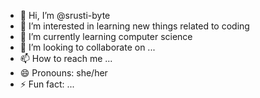 - 👋 Hi, I’m @srusti-byte
- 👀 I’m interested in learning new things related to coding
- 🌱 I’m currently learning computer science
- 💞️ I’m looking to collaborate on ...
- 📫 How to reach me ...
- 😄 Pronouns: she/her
- ⚡ Fun fact: ...

<!---
srusti-byte/srusti-byte is a ✨ special ✨ repository because its `README.md` (this file) appears on your GitHub profile.
You can click the Preview link to take a look at your changes.
--->
